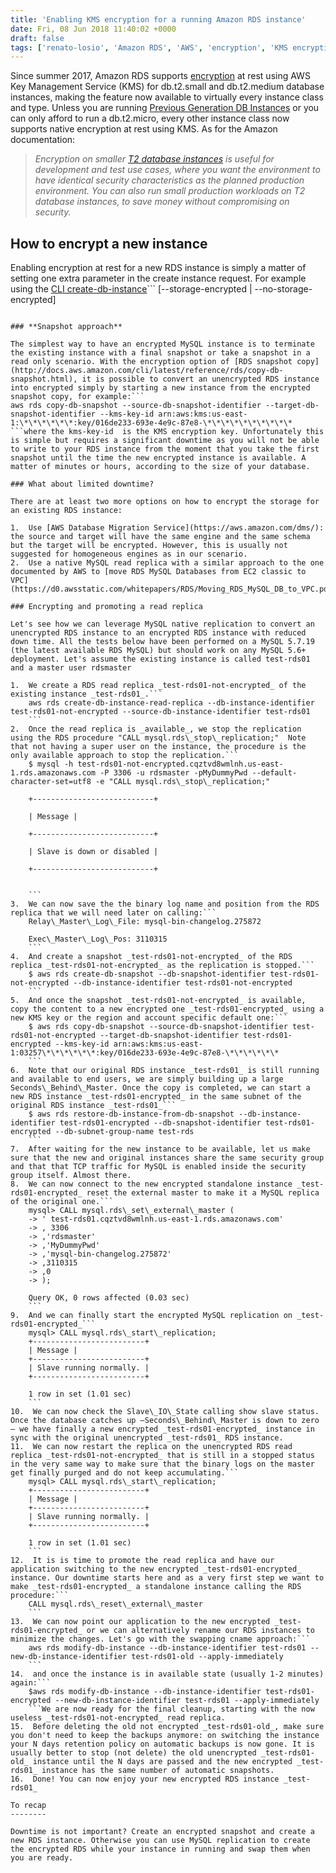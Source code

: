 ```yaml
---
title: 'Enabling KMS encryption for a running Amazon RDS instance'
date: Fri, 08 Jun 2018 11:40:02 +0000
draft: false
tags: ['renato-losio', 'Amazon RDS', 'AWS', 'encryption', 'KMS encryption', 'MySQL']
---
```


Since summer 2017, Amazon RDS supports [encryption](https://aws.amazon.com/about-aws/whats-new/2017/06/amazon-rds-enables-encryption-at-rest-for-additional-t2-instance-types/) at rest using AWS Key Management Service (KMS) for db.t2.small and db.t2.medium database instances, making the feature now available to virtually every instance class and type. Unless you are running [Previous Generation DB Instances](https://aws.amazon.com/rds/previous-generation/) or you can only afford to run a db.t2.micro, every other instance class now supports native encryption at rest using KMS. As for the Amazon documentation:

> _Encryption on smaller [T2 database instances](http://docs.aws.amazon.com/AmazonRDS/latest/UserGuide/Concepts.DBInstanceClass.html) is useful for development and test use cases, where you want the environment to have identical security characteristics as the planned production environment. You can also run small production workloads on T2 database instances, to save money without compromising on security._

How to encrypt a new instance
-----------------------------

Enabling encryption at rest for a new RDS instance is simply a matter of setting one extra parameter in the create instance request. For example using the [CLI create-db-instance](http://docs.aws.amazon.com/cli/latest/reference/rds/create-db-instance.html)```
\[--storage-encrypted | --no-storage-encrypted\]
```or a check-box in the console. But what about existing instances? **There is no direct way to modify the encryption of a running RDS instance.**

### **Snapshot approach**

The simplest way to have an encrypted MySQL instance is to terminate the existing instance with a final snapshot or take a snapshot in a read only scenario. With the encryption option of [RDS snapshot copy](http://docs.aws.amazon.com/cli/latest/reference/rds/copy-db-snapshot.html), it is possible to convert an unencrypted RDS instance into encrypted simply by starting a new instance from the encrypted snapshot copy, for example:```
aws rds copy-db-snapshot --source-db-snapshot-identifier --target-db-snapshot-identifier --kms-key-id arn:aws:kms:us-east-1:\*\*\*\*\*\*:key/016de233-693e-4e9c-87e8-\*\*\*\*\*\*\*\*\*\*
```where the kms-key-id  is the KMS encryption key. Unfortunately this is simple but requires a significant downtime as you will not be able to write to your RDS instance from the moment that you take the first snapshot until the time the new encrypted instance is available. A matter of minutes or hours, according to the size of your database.

### What about limited downtime?

There are at least two more options on how to encrypt the storage for an existing RDS instance:

1.  Use [AWS Database Migration Service](https://aws.amazon.com/dms/): the source and target will have the same engine and the same schema but the target will be encrypted. However, this is usually not suggested for homogeneous engines as in our scenario.
2.  Use a native MySQL read replica with a similar approach to the one documented by AWS to [move RDS MySQL Databases from EC2 classic to VPC](https://d0.awsstatic.com/whitepapers/RDS/Moving_RDS_MySQL_DB_to_VPC.pdf).

### Encrypting and promoting a read replica

Let's see how we can leverage MySQL native replication to convert an unencrypted RDS instance to an encrypted RDS instance with reduced down time. All the tests below have been performed on a MySQL 5.7.19 (the latest available RDS MySQL) but should work on any MySQL 5.6+ deployment. Let's assume the existing instance is called test-rds01 and a master user rdsmaster

1.  We create a RDS read replica _test-rds01-not-encrypted_ of the existing instance _test-rds01_.```
    aws rds create-db-instance-read-replica --db-instance-identifier test-rds01-not-encrypted --source-db-instance-identifier test-rds01
    ```
2.  Once the read replica is _available_, we stop the replication using the RDS procedure "CALL mysql.rds\_stop\_replication;"  Note that not having a super user on the instance, the procedure is the only available approach to stop the replication.```
    $ mysql -h test-rds01-not-encrypted.cqztvd8wmlnh.us-east-1.rds.amazonaws.com -P 3306 -u rdsmaster -pMyDummyPwd --default-character-set=utf8 -e "CALL mysql.rds\_stop\_replication;"
    
    +---------------------------+
    
    | Message |
    
    +---------------------------+
    
    | Slave is down or disabled |
    
    +---------------------------+
    
    
    ```
3.  We can now save the the binary log name and position from the RDS replica that we will need later on calling:```
    Relay\_Master\_Log\_File: mysql-bin-changelog.275872
    
    Exec\_Master\_Log\_Pos: 3110315
    ```
4.  And create a snapshot _test-rds01-not-encrypted_ of the RDS replica _test-rds01-not-encrypted_ as the replication is stopped.```
    $ aws rds create-db-snapshot --db-snapshot-identifier test-rds01-not-encrypted --db-instance-identifier test-rds01-not-encrypted
    ```
5.  And once the snapshot _test-rds01-not-encrypted_ is available, copy the content to a new encrypted one _test-rds01-encrypted_ using a new KMS key or the region and account specific default one:```
    $ aws rds copy-db-snapshot --source-db-snapshot-identifier test-rds01-not-encrypted --target-db-snapshot-identifier test-rds01-encrypted --kms-key-id arn:aws:kms:us-east-1:03257\*\*\*\*\*\*:key/016de233-693e-4e9c-87e8-\*\*\*\*\*\*
    ```
6.  Note that our original RDS instance _test-rds01_ is still running and available to end users, we are simply building up a large Seconds\_Behind\_Master. Once the copy is completed, we can start a new RDS instance _test-rds01-encrypted_ in the same subnet of the original RDS instance _test-rds01_```
    $ aws rds restore-db-instance-from-db-snapshot --db-instance-identifier test-rds01-encrypted --db-snapshot-identifier test-rds01-encrypted --db-subnet-group-name test-rds
    ```
7.  After waiting for the new instance to be available, let us make sure that the new and original instances share the same security group and that that TCP traffic for MySQL is enabled inside the security group itself. Almost there.
8.  We can now connect to the new encrypted standalone instance _test-rds01-encrypted_ reset the external master to make it a MySQL replica of the original one.```
    mysql> CALL mysql.rds\_set\_external\_master (
    -> ' test-rds01.cqztvd8wmlnh.us-east-1.rds.amazonaws.com'
    -> , 3306
    -> ,'rdsmaster'
    -> ,'MyDummyPwd'
    -> ,'mysql-bin-changelog.275872'
    -> ,3110315
    -> ,0
    -> );
    
    Query OK, 0 rows affected (0.03 sec)
    ```
9.  And we can finally start the encrypted MySQL replication on _test-rds01-encrypted_```
    mysql> CALL mysql.rds\_start\_replication;
    +-------------------------+
    | Message |
    +-------------------------+
    | Slave running normally. |
    +-------------------------+
    
    1 row in set (1.01 sec)
    ```
10.  We can now check the Slave\_IO\_State calling show slave status. Once the database catches up —Seconds\_Behind\_Master is down to zero — we have finally a new encrypted _test-rds01-encrypted_ instance in sync with the original unencrypted _test-rds01_ RDS instance.
11.  We can now restart the replica on the unencrypted RDS read replica _test-rds01-not-encrypted_ that is still in a stopped status in the very same way to make sure that the binary logs on the master get finally purged and do not keep accumulating.```
    mysql> CALL mysql.rds\_start\_replication;
    +-------------------------+
    | Message |
    +-------------------------+
    | Slave running normally. |
    +-------------------------+
    
    1 row in set (1.01 sec)
    ```
12.  It is is time to promote the read replica and have our application switching to the new encrypted _test-rds01-encrypted_ instance. Our downtime starts here and as a very first step we want to make _test-rds01-encrypted_ a standalone instance calling the RDS procedure:```
    CALL mysql.rds\_reset\_external\_master
    ```
13.  We can now point our application to the new encrypted _test-rds01-encrypted_ or we can alternatively rename our RDS instances to minimize the changes. Let's go with the swapping cname approach:```
    aws rds modify-db-instance --db-instance-identifier test-rds01 --new-db-instance-identifier test-rds01-old --apply-immediately
    ```
14.  and once the instance is in available state (usually 1-2 minutes) again:```
    $aws rds modify-db-instance --db-instance-identifier test-rds01-encrypted --new-db-instance-identifier test-rds01 --apply-immediately
    ```We are now ready for the final cleanup, starting with the now useless _test-rds01-not-encrypted_ read replica.
15.  Before deleting the old not encrypted _test-rds01-old_, make sure you don't need to keep the backups anymore: on switching the instance your N days retention policy on automatic backups is now gone. It is usually better to stop (not delete) the old unencrypted _test-rds01-old_ instance until the N days are passed and the new encrypted _test-rds01_ instance has the same number of automatic snapshots.
16.  Done! You can now enjoy your new encrypted RDS instance _test-rds01_

To recap
--------

Downtime is not important? Create an encrypted snapshot and create a new RDS instance. Otherwise you can use MySQL replication to create the encrypted RDS while your instance in running and swap them when you are ready.